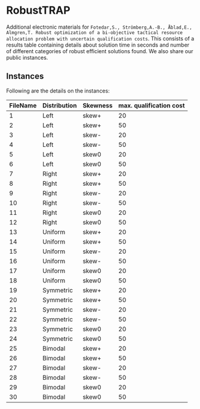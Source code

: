 # RobustTRAP
Additional electronic materials for `Fotedar,S., Strömberg,A.-B., Åblad,E., Almgren,T. Robust optimization of a bi-objective tactical
resource allocation problem with uncertain
qualification costs`. This consists of a results table containing details about solution time in seconds and number of different categories of robust efficient solutions found. We also share our public instances.

## Instances
Following are the details on the instances:

| FileName | Distribution| Skewness | max. qualification cost |
| ------ | ------ | ------ | ------ |
| 1 | Left | skew+ | 20 |
| 2 | Left | skew+| 50 |
| 3 | Left | skew- | 20 |
| 4 | Left | skew-| 50 |
| 5 | Left | skew0 | 20 |
| 6 | Left | skew0| 50 |
| 7 | Right | skew+ | 20 |
| 8 | Right | skew+| 50 |
| 9 | Right | skew-| 20 |
| 10 | Right | skew- | 50 |
| 11 | Right | skew0| 20 |
| 12 | Right | skew0| 50 |
| 13 | Uniform | skew+| 20 |
| 14 | Uniform | skew+| 50 |
| 15 | Uniform | skew-| 20 |
| 16 | Uniform | skew- | 50 |
| 17 | Uniform | skew0| 20 |
| 18 | Uniform | skew0| 50 |
| 19 | Symmetric | skew+ | 20 |
| 20 | Symmetric | skew+| 50 |
| 21 | Symmetric| skew-| 20 |
| 22 | Symmetric | skew- | 50 |
| 23 | Symmetric | skew0| 20 |
| 24 | Symmetric | skew0| 50|
| 25 | Bimodal | skew+ | 20 |
| 26 | Bimodal | skew+| 50 |
| 27 | Bimodal | skew-| 20 |
| 28 | Bimodal | skew-| 50 |
| 29 | Bimodal | skew0| 20 |
| 30 | Bimodal | skew0| 50 |

#
